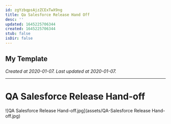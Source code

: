 ```yaml
---
id: zgYzbqpsAjzZCExTwX9ng
title: Qa Salesforce Release Hand Off
desc: ''
updated: 1645225706344
created: 1645225706344
stub: false
isDir: false
---
```

My Template
---

_Created at 2020-01-07._
_Last updated at 2020-01-07._




---

# QA Salesforce Release Hand-off


![QA Salesforce Release Hand-off.jpg](assets/QA-Salesforce Release Hand-off.jpg)

